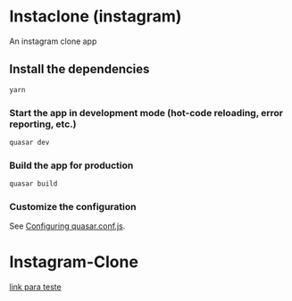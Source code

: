 # Instaclone (instagram)

An instagram clone app 

## Install the dependencies
```bash
yarn
```

### Start the app in development mode (hot-code reloading, error reporting, etc.)
```bash
quasar dev
```

### Build the app for production
```bash
quasar build
```

### Customize the configuration
See [Configuring quasar.conf.js](https://quasar.dev/quasar-cli/quasar-conf-js).
# Instagram-Clone

<a href="https://instaclone-icq.web.app/#/">link para teste</a>
